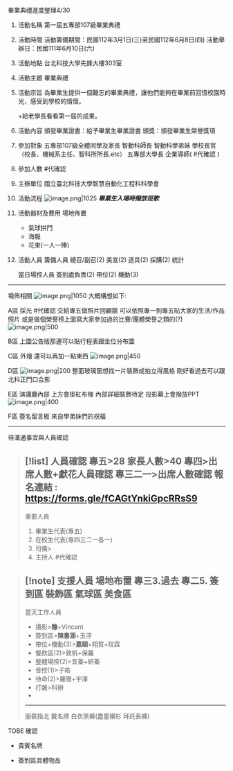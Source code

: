 畢業典禮進度整理4/30


1. 活動名稱 
	第一屆五專部107級畢業典禮
1. 活動時間
	活動籌備期間：民國112年3月1日(三)至民國112年6月8日(四)
	活動舉辦日：民國111年6月10日(六)
1. 活動地點
	台北科技大學先鋒大樓303室
2. 活動主題
	畢業典禮
1. 活動宗旨
	為畢業生提供一個難忘的畢業典禮，讓他們能夠在畢業前回憶校園時光，感受到學校的情懷。
	
	+給老學長看看第一屆的成果。
1. 活動內容
	頒發畢業證書：給予畢業生畢業證書
	頒獎：頒發畢業生榮譽獎項
1. 參加對象
	五專部107級全體同學及家長
	智動科師長
	智動科學弟妹
	學校長官（校長、機械系主任、智科所所長.etc）
	五專部大學長
	企業導師( #代確認 )
1. 參加人數
	#代確認
1. 主辦單位
	國立臺北科技大學智慧自動化工程科科學會
1. 活動流程
	![image.png|1025](https://raw.githubusercontent.com/laudantstolam/imagesource/main/202304301031947.png)
	***畢業生入場時撥放班歌***
	
1. 活動器材及費用
	場地佈置
	- 氣球拱門
	- 海報
	- 花束(一人一捧)
1. 活動人員
	籌備人員
		總召/副召(2)
		美宣(2)
		道具(2)
		採購(2)
		統計
		
	當日場控人員
		簽到處負責(2)
		帶位(2)
		機動(3)

----
場佈相關
![image.png|1050](https://raw.githubusercontent.com/laudantstolam/imagesource/main/202304301015509.png)
大概構想如下:

A區
	採光 #代確認 
	交給專五做照片回顧牆
	可以依照專一到專五貼大家的生活/作品照片
	或是做個榮譽榜上面寫大家參加過的比賽/團體榮譽之類的(?)
	![image.png|500](https://raw.githubusercontent.com/laudantstolam/imagesource/main/202304301022648.png)

B區
	上圖公告版那邊可以貼行程表跟坐位分布圖

C區
	外燴
	還可以再加一點東西
	![image.png|450](https://raw.githubusercontent.com/laudantstolam/imagesource/main/202304301027427.png)


D區
	![image.png|200](https://raw.githubusercontent.com/laudantstolam/imagesource/main/202304301026638.png)
	整面玻璃窗想找一片裝飾成拍立得風格
	剛好看過去可以跟北科正門口合影

E區
	演講廳內部
	上方會掛紅布條
	內部詳細裝飾待定
	投影幕上會撥放PPT
	![image.png|400](https://raw.githubusercontent.com/laudantstolam/imagesource/main/202304301028193.png)

F區
	簽名留言板
	來自學弟妹們的祝福

---
待溝通事宜與人員確認

>[!list] 人員確認
>專五>28
>家長人數>40
>專四>出席人數+獻花人員確認
>專三二一>出席人數確認
>報名連結 :　https://forms.gle/fCAGtYnkiGpcRRsS9
>---
>重要人員
>1. 畢業生代表(專五)
>2. 在校生代表(專四三二一各一)
>3. 司儀>
>4. 主持人 #代確認 

>[!note] 支援人員
>場地布置
>專三3.過去 專二5.
>簽到區
>裝飾區
>氣球區
>美食區
>---
>當天工作人員
>- 攝影>**糠**+Vincent
>- 簽到區>**陳書涵**+玉渟
>- 帶位+機動(3)>**嘉頤**+翔賀+玟霖
>- 餐飲區(2)>致帆+保羅
>- 整體場控(2)>宜蓁+妍蓁
>- 音控(1)>子皓
>- 待命(2)>羅徹+宇澤
>- 打雜>科辦
>- 
>---
>服裝指北
>戴名牌
>白衣黑褲(盡量襯衫 拜託長褲)

TOBE 確認
* 貴賓名牌
- 簽到區具體物品